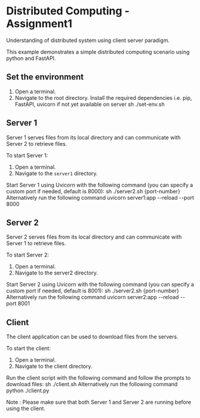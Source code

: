 # Distributed Computing - Assignment1
Understanding of distributed system using client server paradigm. 

This example demonstrates a simple distributed computing scenario using python and FastAPI.

## Set the environment 
1. Open a terminal.
2. Navigate to the root directory.
  Install the required dependencies i.e. pip, FastAPI, uvicorn if not yet available on server
sh ./set-env.sh


## Server 1

Server 1 serves files from its local directory and can communicate with Server 2 to retrieve files.

To start Server 1:
1. Open a terminal.
2. Navigate to the `server1` directory.


Start Server 1 using Uvicorn with the following command (you can specify a custom port if needed, default is 8000):
sh ./server2.sh {port-number}
Alternatively  run the following command
uvicorn server1:app --reload --port 8000


## Server 2
Server 2 serves files from its local directory and can communicate with Server 1 to retrieve files.

To start Server 2:

1. Open a terminal.
2. Navigate to the server2 directory.

Start Server 2 using Uvicorn with the following command (you can specify a custom port if needed, default is 8001):
sh ./server2.sh {port-number}
Alternatively run the following command
uvicorn server2:app --reload --port 8001

## Client
The client application can be used to download files from the servers.

To start the client:

1. Open a terminal.
2. Navigate to the client directory.

Run the client script with the following command and follow the prompts to download files:
sh ./client.sh
Alternatively  run the following command
python ./client.py


Note : Please make sure that both Server 1 and Server 2 are running before using the client.

